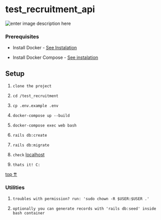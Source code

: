 
# test_recruitment_api

  
![enter image description here](https://i.imgur.com/YFv0MlW.png)
  

### Prerequisites

- Install Docker - [See Instalation](https://docs.docker.com/install/overview/)

- Install Docker Compose - [See instalation](https://docs.docker.com/compose/install/)

  
  
## Setup

1. `clone the project`

2. `cd /test_recruitment`

3. `cp .env.example .env`

4. `docker-compose up --build`

5. `docker-compose exec web bash`

6. `rails db:create`

7. `rails db:migrate`

8. `check` [localhost](http://localhost:3000)

9. `thats it! C:`




  

[top ⇈](#settings)

  

### Utilities

1. `troubles with permission? run: 'sudo chown -R $USER:$USER .'`

2. `optionally you can generate records with 'rails db:seed' inside bash container`

  